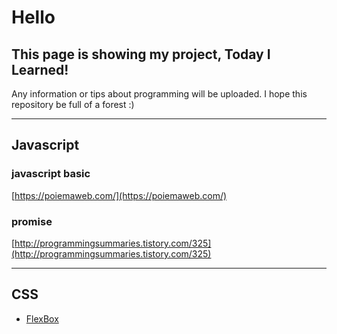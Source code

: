 Hello
=
This page is showing my project, Today I Learned!
-

Any information or tips about programming will be uploaded. I hope this repository be full of a forest :)

------

## Javascript

### javascript basic
[https://poiemaweb.com/](https://poiemaweb.com/)

### promise
[http://programmingsummaries.tistory.com/325](http://programmingsummaries.tistory.com/325)

-------

## CSS

- [FlexBox](https://github.com/SooJungChae/TIL/blob/master/css/flexbox.md)
